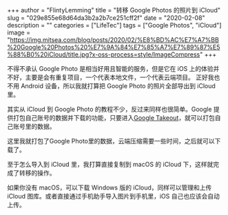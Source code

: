 +++
author = "FlintyLemming"
title = "转移 Google Photos 的照片到 iCloud"
slug = "029e855e68d64da3b2a2b7ce251cff2f"
date = "2020-02-08"
description = ""
categories = ["LifeTec"]
tags = ["Google Photos", "iCloud"]
image = "https://img.mitsea.com/blog/posts/2020/02/%E8%BD%AC%E7%A7%BB%20Google%20Photos%20%E7%9A%84%E7%85%A7%E7%89%87%E5%88%B0%20iCloud/title.jpg?x-oss-process=style/ImageCompress"
+++

不得不承认 Google Photo 是相当好用且智能的服务，但是它在 iOS 上的体验并不好，主要是会有重复项目，一个代表本地文件，一个代表云端项目。
正好我也不用 Android 设备，所以我就打算把 Google Photo 的照片全部导出到 iCloud 里。

其实从 iCloud 到 Google Photo 的教程不少，反过来同样也很简单。Google 提供打包自己账号的数据并下载的功能，只要进入[Google Takeout]( [https://takeout.google.com](https://takeout.google.com/) )，就可以打包自己账号里的数据。

这里我就打包了Google Photo里的数据，云端压缩需要一些时间，之后就可以下载了。

至于怎么导入到 iCloud 里，我打算直接复制到 macOS 的 iCloud 下，这样就完成了转移的操作。

如果你没有 macOS，可以下载 Windows 版的 iCloud，同样可以管理和上传 iCloud 图库。或者直接通过手机助手导入图片到手机里，iOS 自己也应该会自动上传。
